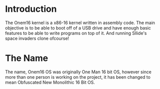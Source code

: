 # Introduction #

The Onem16 kernel is a x86-16 kernel written in assembly code. The main objective is to be able to boot off of a USB drive and have enough basic features to be able to write programs on top of it. And running Sllide's space invaders clone ofcourse!


# The Name #
The name, Onem16 OS was originally One Man 16 bit OS, however since more than one person is working on the project, it has been changed to mean Obfuscated New Monolithic 16 Bit OS.